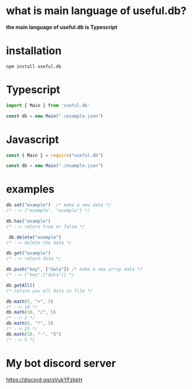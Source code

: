 # what is main language of useful.db?
**the main language of useful.db is Typescript**
# installation
```
npm install useful.db
```
# Typescript
```ts
import { Main } from 'useful.db'

const db = new Main("./example.json")
```
# Javascript
```js
const { Main } = require("useful.db")

const db = new Main("./example.json")
```

# examples

```js
db.set("example")  /* make a new data */ 
/* --> {"example", "example"} */

db.has("example")
/* --> return true or false */

 db.delete("example")
/* --> delete the data */

db.get("example")
/* --> return data */

db.push("key", ["data"]) /* make a new array data */
/* --> {"key":["data"]} */

db.getAll()
/* return you all data in file */

db.math(5, "+", 5)
/* --> 10 */
db.math(10, "/", 5)
/* --> 2 */
db.math(5, "*", 5)
/* --> 25 */
db.math(10, "-", "5")
/* --> 5 */
```
# My bot discord server

https://discord.gg/qVukYFzkkH
